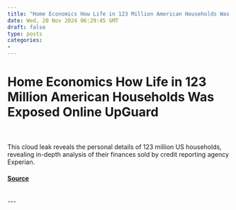```yaml
---
title: "Home Economics How Life in 123 Million American Households Was Exposed Online UpGuard"
date: Wed, 20 Nov 2024 06:29:45 GMT
draft: false
type: posts
categories: 
- 
---
```

# Home Economics How Life in 123 Million American Households Was Exposed Online UpGuard

<br/>

<br/>
This cloud leak reveals the personal details of 123 million US households, revealing in-depth analysis of their finances sold by credit reporting agency Experian.

#### [Source](https://www.upguard.com/breaches/cloud-leak-alteryx)

<br/>
---
